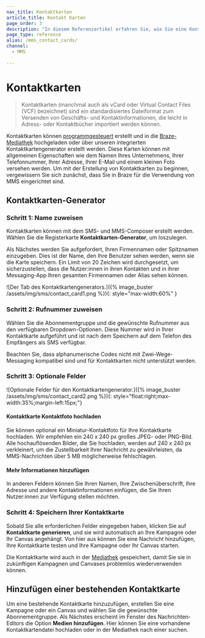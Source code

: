 ```yaml
---
nav_title: Kontaktkarten
article_title: Kontakt Karten
page_order: 3
description: "In diesem Referenzartikel erfahren Sie, wie Sie eine Kontaktkarte erstellen, die Sie in Ihre MMS- und SMS-Nachrichten einfügen können."
page_type: reference
alias: /mms_contact_cards/
channel:
  - MMS
  
---
```


# Kontaktkarten 

> Kontaktkarten (manchmal auch als vCard oder Virtual Contact Files (VCF) bezeichnet) sind ein standardisiertes Dateiformat zum Versenden von Geschäfts- und Kontaktinformationen, die leicht in Adress- oder Kontaktbücher importiert werden können. 

Kontaktkarten können [programmgesteuert](https://www.twilio.com/blog/send-vcard-twilio-sms) erstellt und in die [Braze-Mediathek]({{site.baseurl}}/user_guide/engagement_tools/templates_and_media/media_library/#media-library) hochgeladen oder über unseren integrierten Kontaktkartengenerator erstellt werden. Diese Karten können mit allgemeinen Eigenschaften wie dem Namen Ihres Unternehmens, Ihrer Telefonnummer, Ihrer Adresse, Ihrer E-Mail und einem kleinen Foto versehen werden. Um mit der Erstellung von Kontaktkarten zu beginnen, vergewissern Sie sich zunächst, dass Sie in Braze für die Verwendung von MMS eingerichtet sind.

## Kontaktkarten-Generator

### Schritt 1: Name zuweisen

Kontaktkarten können mit dem SMS- und MMS-Composer erstellt werden. Wählen Sie die Registerkarte **Kontaktkarten-Generator**, um loszulegen.

Als Nächstes werden Sie aufgefordert, Ihren Firmennamen oder Spitznamen einzugeben. Dies ist der Name, den Ihre Benutzer sehen werden, wenn sie die Karte speichern. Ein Limit von 20 Zeichen wird durchgesetzt, um sicherzustellen, dass die Nutzer:innen in ihren Kontakten und in ihrer Messaging-App Ihren gesamten Firmennamen oder Alias sehen können. 

\![Der Tab des Kontaktkartengenerators.]({% image_buster /assets/img/sms/contact_card1.png %}){: style="max-width:60%" }

### Schritt 2: Rufnummer zuweisen

Wählen Sie die Abonnementgruppe und die gewünschte Rufnummer aus den verfügbaren Dropdown-Optionen. Diese Nummer wird in Ihrer Kontaktkarte aufgeführt und ist nach dem Speichern auf dem Telefon des Empfängers als SMS verfügbar.

Beachten Sie, dass alphanumerische Codes nicht mit Zwei-Wege-Messaging kompatibel sind und für Kontaktkarten nicht unterstützt werden.

### Schritt 3: Optionale Felder

\![Optionale Felder für den Kontaktkartengenerator.]({% image_buster /assets/img/sms/contact_card2.png %}){: style="float:right;max-width:35%;margin-left:15px;"}

#### Kontaktkarte Kontaktfoto hochladen

Sie können optional ein Miniatur-Kontaktfoto für Ihre Kontaktkarte hochladen. Wir empfehlen ein 240 x 240 px großes JPEG- oder PNG-Bild. Alle hochauflösenden Bilder, die Sie hochladen, werden auf 240 x 240 px verkleinert, um die Zustellbarkeit Ihrer Nachricht zu gewährleisten, da MMS-Nachrichten über 5 MB möglicherweise fehlschlagen.

#### Mehr Informationen hinzufügen

In anderen Feldern können Sie Ihren Namen, Ihre Zwischenüberschrift, Ihre Adresse und andere Kontaktinformationen einfügen, die Sie Ihren Nutzer:innen zur Verfügung stellen möchten. 

### Schritt 4: Speichern Ihrer Kontaktkarte

Sobald Sie alle erforderlichen Felder eingegeben haben, klicken Sie auf **Kontaktkarte generieren**, und sie wird automatisch an Ihre Kampagne oder Ihr Canvas angehängt. Von hier aus können Sie eine Nachricht hinzufügen, Ihre Kontaktkarte testen und Ihre Kampagne oder Ihr Canvas starten.

Die Kontaktkarte wird auch in der [Mediathek]({{site.baseurl}}/user_guide/engagement_tools/templates_and_media/media_library/#media-library) gespeichert, damit Sie sie in zukünftigen Kampagnen und Canvases problemlos wiederverwenden können.

## Hinzufügen einer bestehenden Kontaktkarte

Um eine bestehende Kontaktkarte hinzuzufügen, erstellen Sie eine Kampagne oder ein Canvas und wählen Sie die gewünschte Abonnementgruppe. Als Nächstes erscheint im Fenster des Nachrichten-Editors die Option **Medien hinzufügen**. Hier können Sie eine vorhandene Kontaktkartendatei hochladen oder in der Mediathek nach einer suchen.
